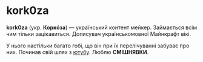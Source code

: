# kork0za

<player username="kork0za" roleIcon="moderator" role="Модератор" warp="right" :descriptions="['Справжнє ім\'я: Назар','Улюблена платівка: Relic','Улюблені моби: Збирик, Броненосець, Скрипень', 'День народження: 23 липня','Контент мейкер']" />

**kork0za** (укр. **Коркóза**) — український контент мейкер. Займається всім чим тільки зацікавиться. Дописувач українськомовної Майнкрафт вікі.

У нього настільки багато гобі, що він при їх перелічуванні забуває про них. Починав свій шлях з [ютубу](https://www.youtube.com/@kork0za/videos). Люблю **СМІШНЯВКИ**.
